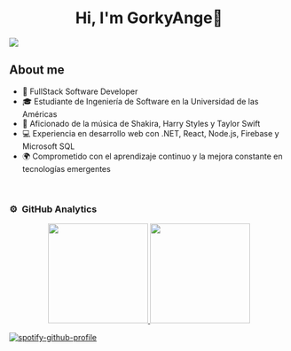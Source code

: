 <div align="center">
<h1 align="center">Hi, I'm GorkyAnge👋</h1>
</div>
<img src="https://i.ibb.co/y4bh3dd/Gorky-Ange-1.png">

## About me

- 📲 FullStack Software Developer
- 🎓 Estudiante de Ingeniería de Software en la Universidad de las Américas
- 🎵 Aficionado de la música de Shakira, Harry Styles y Taylor Swift
- 💻 Experiencia en desarrollo web con .NET, React, Node.js, Firebase y Microsoft SQL
- 🌍 Comprometido con el aprendizaje continuo y la mejora constante en tecnologías emergentes
<br>

### ⚙️ &nbsp;GitHub Analytics

<p align="center">
<a href="https://github.com/GorkyAnge">
  <img height="180em" src="https://github-readme-stats-eight-theta.vercel.app/api?username=GorkyAnge&show_icons=true&theme=algolia&include_all_commits=true&count_private=true"/>
  <img height="180em" src="https://github-readme-stats-eight-theta.vercel.app/api/top-langs/?username=GorkyAnge&layout=compact&langs_count=8&theme=algolia"/>
</a>
</p>


[![spotify-github-profile](https://spotify-github-profile.kittinanx.com/api/view?uid=vcoxjb1hn0y5hnn64wnzvit1u&cover_image=true&theme=default&show_offline=false&background_color=121212&interchange=false)](https://github.com/kittinan/spotify-github-profile)
